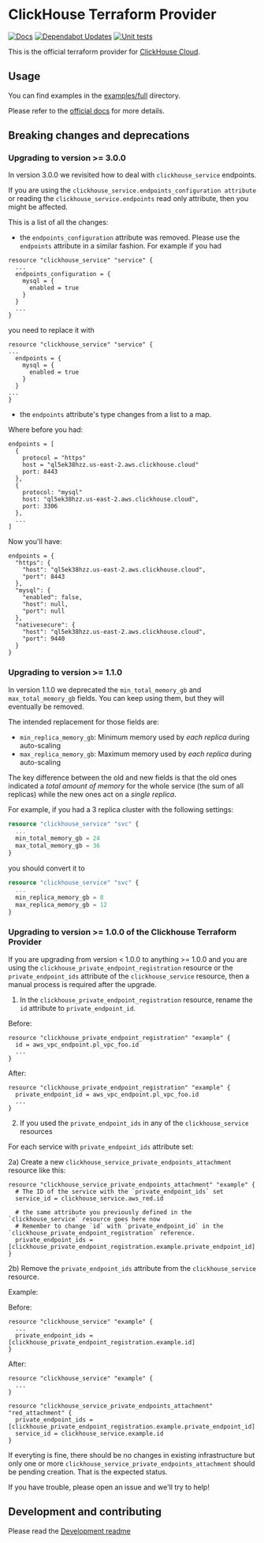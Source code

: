 # ClickHouse Terraform Provider

[![Docs](https://github.com/ClickHouse/terraform-provider-clickhouse/actions/workflows/docs.yaml/badge.svg)](https://github.com/ClickHouse/terraform-provider-clickhouse/actions/workflows/docs.yaml)
[![Dependabot Updates](https://github.com/ClickHouse/terraform-provider-clickhouse/actions/workflows/dependabot/dependabot-updates/badge.svg)](https://github.com/ClickHouse/terraform-provider-clickhouse/actions/workflows/dependabot/dependabot-updates)
[![Unit tests](https://github.com/ClickHouse/terraform-provider-clickhouse/actions/workflows/test.yaml/badge.svg)](https://github.com/ClickHouse/terraform-provider-clickhouse/actions/workflows/test.yaml)

This is the official terraform provider for [ClickHouse Cloud](https://clickhouse.com/docs/en/about-us/cloud).

## Usage

You can find examples in the [examples/full](https://github.com/ClickHouse/terraform-provider-clickhouse/tree/main/examples/full) directory.

Please refer to the [official docs](https://registry.terraform.io/providers/ClickHouse/clickhouse/latest/docs) for more details.

## Breaking changes and deprecations

### Upgrading to version >= 3.0.0

In version 3.0.0 we revisited how to deal with `clickhouse_service` endpoints.

If you are using the `clickhouse_service.endpoints_configuration attribute` or reading the `clickhouse_service.endpoints` read only attribute, then you might be affected.

This is a list of all the changes:

- the `endpoints_configuration` attribute was removed. Please use the `endpoints` attribute in a similar fashion. For example if you had

```
resource "clickhouse_service" "service" {
  ...
  endpoints_configuration = {
    mysql = {
      enabled = true
    }
  }
  ...
}
```

you need to replace it with

```
resource "clickhouse_service" "service" {
...
  endpoints = {
    mysql = {
      enabled = true
    }
  }
...
}
```

- the `endpoints` attribute's type changes from a list to a map.

Where before you had:

```
endpoints = [
  {
    protocol = "https"
    host = "ql5ek38hzz.us-east-2.aws.clickhouse.cloud"
    port: 8443
  },
  {
    protocol: "mysql"
    host: "ql5ek38hzz.us-east-2.aws.clickhouse.cloud",
    port: 3306
  },
  ...
]
```

Now you'll have:

```
endpoints = {
  "https": {
    "host": "ql5ek38hzz.us-east-2.aws.clickhouse.cloud",
    "port": 8443
  },
  "mysql": {
    "enabled": false,
    "host": null,
    "port": null
  },
  "nativesecure": {
    "host": "ql5ek38hzz.us-east-2.aws.clickhouse.cloud",
    "port": 9440
  }
}
```

### Upgrading to version >= 1.1.0

In version 1.1.0 we deprecated the `min_total_memory_gb` and `max_total_memory_gb` fields. You can keep using them, but they will eventually be removed.

The intended replacement for those fields are:

- `min_replica_memory_gb`: Minimum memory used by *each replica* during auto-scaling 
- `max_replica_memory_gb`: Maximum memory used by *each replica* during auto-scaling

The key difference between the old and new fields is that the old ones indicated a *total amount of memory* for the whole service (the sum of all replicas) while the new ones act on a *single replica*.

For example, if you had a 3 replica cluster with the following settings:

```terraform
resource "clickhouse_service" "svc" {
  ...
  min_total_memory_gb = 24
  max_total_memory_gb = 36
}
```

you should convert it to

```terraform
resource "clickhouse_service" "svc" {
  ...
  min_replica_memory_gb = 8
  max_replica_memory_gb = 12
}
```

### Upgrading to version >= 1.0.0 of the Clickhouse Terraform Provider

If you are upgrading from version < 1.0.0 to anything >= 1.0.0 and you are using the `clickhouse_private_endpoint_registration` resource or the `private_endpoint_ids` attribute of the `clickhouse_service` resource,
then a manual process is required after the upgrade.

1) In the `clickhouse_private_endpoint_registration` resource, rename the `id` attribute to `private_endpoint_id`.

Before:

```
resource "clickhouse_private_endpoint_registration" "example" {
  id = aws_vpc_endpoint.pl_vpc_foo.id
  ...
}
```

After:

```
resource "clickhouse_private_endpoint_registration" "example" {
  private_endpoint_id = aws_vpc_endpoint.pl_vpc_foo.id
  ...
}
```

2) If you used the `private_endpoint_ids` in any of the `clickhouse_service` resources

For each service with `private_endpoint_ids` attribute set:

2a) Create a new `clickhouse_service_private_endpoints_attachment` resource  like this:

```
resource "clickhouse_service_private_endpoints_attachment" "example" {
  # The ID of the service with the `private_endpoint_ids` set
  service_id = clickhouse_service.aws_red.id

  # the same attribute you previously defined in the `clickhouse_service` resource goes here now
  # Remember to change `id` with `private_endpoint_id` in the `clickhouse_private_endpoint_registration` reference.
  private_endpoint_ids = [clickhouse_private_endpoint_registration.example.private_endpoint_id]
}
```

2b) Remove the `private_endpoint_ids` attribute from the `clickhouse_service` resource.

Example:

Before:

```
resource "clickhouse_service" "example" {
  ...
  private_endpoint_ids = [clickhouse_private_endpoint_registration.example.id]
}
```

After:

```
resource "clickhouse_service" "example" {
  ...
}

resource "clickhouse_service_private_endpoints_attachment" "red_attachment" {
  private_endpoint_ids = [clickhouse_private_endpoint_registration.example.private_endpoint_id]
  service_id = clickhouse_service.example.id
}
```

If everyting is fine, there should be no changes in existing infrastructure but only one or more `clickhouse_service_private_endpoints_attachment` should be pending creation. That is the expected status.

If you have trouble, please open an issue and we'll try to help!

## Development and contributing

Please read the [Development readme](https://github.com/ClickHouse/terraform-provider-clickhouse/blob/main/development/README.md)
